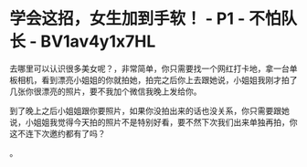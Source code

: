 # 学会这招，女生加到手软！ - P1 - 不怕队长 - BV1av4y1x7HL

去哪里可以认识很多美女呢？，非常简单，你只需要找一个网红打卡地，拿一台单板相机，看到漂亮小姐姐的你就拍她，拍完之后你上去跟她说，小姐姐我刚才拍了几张你很漂亮的照片，要不我加个微信我晚上发给你。

到了晚上之后小姐姐跟你要照片，如果你没拍出来的话也没关系，你只需要跟她说，小姐姐我觉得今天拍的照片不是特别好看，要不然下次我们出来单独再拍，你这不连下次邀约都有了吗？

。
